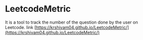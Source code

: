 # LeetcodeMetric

It is a tool to track the number of the question done by the user on Leetcode. 
link [https://krshivam04.github.io/LeetcodeMetric/](https://krshivam04.github.io/LeetcodeMetric/)
